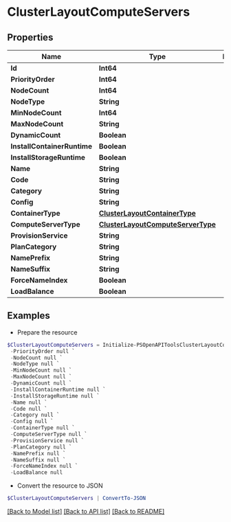 # ClusterLayoutComputeServers
## Properties

Name | Type | Description | Notes
------------ | ------------- | ------------- | -------------
**Id** | **Int64** |  | [optional] 
**PriorityOrder** | **Int64** |  | [optional] 
**NodeCount** | **Int64** |  | [optional] 
**NodeType** | **String** |  | [optional] 
**MinNodeCount** | **Int64** |  | [optional] 
**MaxNodeCount** | **String** |  | [optional] 
**DynamicCount** | **Boolean** |  | [optional] 
**InstallContainerRuntime** | **Boolean** |  | [optional] 
**InstallStorageRuntime** | **Boolean** |  | [optional] 
**Name** | **String** |  | [optional] 
**Code** | **String** |  | [optional] 
**Category** | **String** |  | [optional] 
**Config** | **String** |  | [optional] 
**ContainerType** | [**ClusterLayoutContainerType**](ClusterLayoutContainerType.md) |  | [optional] 
**ComputeServerType** | [**ClusterLayoutComputeServerType**](ClusterLayoutComputeServerType.md) |  | [optional] 
**ProvisionService** | **String** |  | [optional] 
**PlanCategory** | **String** |  | [optional] 
**NamePrefix** | **String** |  | [optional] 
**NameSuffix** | **String** |  | [optional] 
**ForceNameIndex** | **Boolean** |  | [optional] 
**LoadBalance** | **Boolean** |  | [optional] 

## Examples

- Prepare the resource
```powershell
$ClusterLayoutComputeServers = Initialize-PSOpenAPIToolsClusterLayoutComputeServers  -Id null `
 -PriorityOrder null `
 -NodeCount null `
 -NodeType null `
 -MinNodeCount null `
 -MaxNodeCount null `
 -DynamicCount null `
 -InstallContainerRuntime null `
 -InstallStorageRuntime null `
 -Name null `
 -Code null `
 -Category null `
 -Config null `
 -ContainerType null `
 -ComputeServerType null `
 -ProvisionService null `
 -PlanCategory null `
 -NamePrefix null `
 -NameSuffix null `
 -ForceNameIndex null `
 -LoadBalance null
```

- Convert the resource to JSON
```powershell
$ClusterLayoutComputeServers | ConvertTo-JSON
```

[[Back to Model list]](../README.md#documentation-for-models) [[Back to API list]](../README.md#documentation-for-api-endpoints) [[Back to README]](../README.md)

